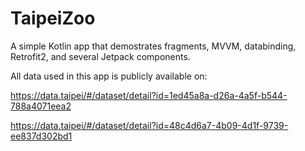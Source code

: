 # TaipeiZoo

A simple Kotlin app that demostrates fragments, MVVM, databinding, Retrofit2, and several Jetpack components.

All data used in this app is publicly available on:

https://data.taipei/#/dataset/detail?id=1ed45a8a-d26a-4a5f-b544-788a4071eea2

https://data.taipei/#/dataset/detail?id=48c4d6a7-4b09-4d1f-9739-ee837d302bd1
